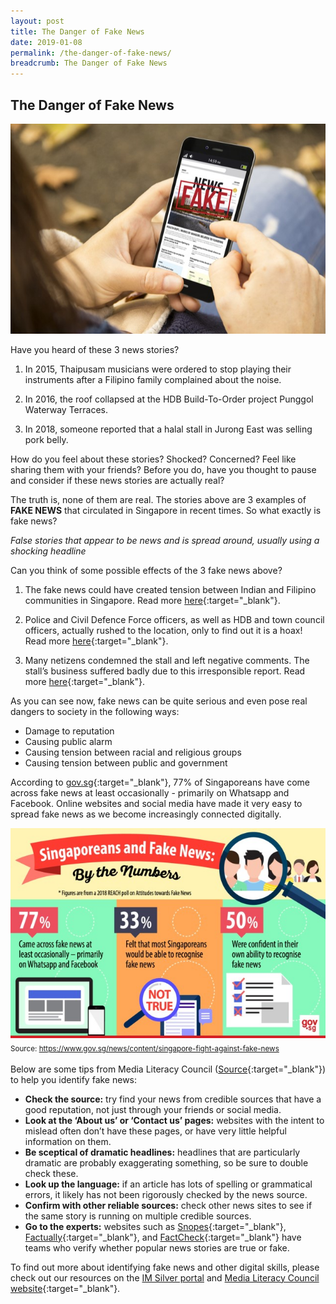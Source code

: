 ```yaml
---
layout: post
title: The Danger of Fake News
date: 2019-01-08
permalink: /the-danger-of-fake-news/
breadcrumb: The Danger of Fake News
---
```


## The Danger of Fake News<br>

![image1](/images/articles/the-danger-of-fake-news/the-danger-of-fake-news-1.jpg)

Have you heard of these 3 news stories?

1. In 2015, Thaipusam musicians were ordered to stop playing their instruments after a Filipino family complained about the noise.
 
2. In 2016, the roof collapsed at the HDB Build-To-Order project Punggol Waterway Terraces.
 
3. In 2018, someone reported that a halal stall in Jurong East was selling pork belly.


How do you feel about these stories? Shocked? Concerned? Feel like sharing them with your friends? Before you do, have you thought to pause and consider if these news stories are actually real?

 
The truth is, none of them are real. The stories above are 3 examples of **FAKE NEWS** that circulated in Singapore in recent times. So what exactly is fake news?<br>

*False stories that appear to be news and is spread around, usually using a shocking headline*


Can you think of some possible effects of the 3 fake news above?

1. The fake news could have created tension between Indian and Filipino communities in Singapore. Read more [here](https://www.straitstimes.com/singapore/government-to-review-laws-to-tackle-fake-news-some-instances-of-fake-news){:target="_blank"}.
 
2. Police and Civil Defence Force officers, as well as HDB and town council officers, actually rushed to the location, only to find out it is a hoax! Read more [here](https://www.channelnewsasia.com/news/singapore/report-of-punggol-waterway-terraces-roof-collapse-a-hoax-hdb-7714182){:target="_blank"}.
 
3. Many netizens condemned the stall and left negative comments. The stall’s business suffered badly due to this irresponsible report. Read more [here](https://www.tnp.sg/news/singapore/business-slow-westgate-stall-after-confusion-over-halal-status){:target="_blank"}.

As you can see now, fake news can be quite serious and even pose real dangers to society in the following ways:

- Damage to reputation
- Causing public alarm
- Causing tension between racial and religious groups
- Causing tension between public and government

According to [gov.sg](https://www.gov.sg/news/content/singapore-fight-against-fake-news){:target="_blank"}, 77% of Singaporeans have come across fake news at least occasionally - primarily on Whatsapp and Facebook. Online websites and social media have made it very easy to spread fake news as we become increasingly connected digitally.

![image2](/images/articles/the-danger-of-fake-news/the-danger-of-fake-news-2.jpg)<br>
<sub>Source: https://www.gov.sg/news/content/singapore-fight-against-fake-news<sub/>

Below are some tips from Media Literacy Council ([Source](https://www.betterinternet.sg/Resources/Resources-Listing/Seniors---fake-news){:target="_blank"}) to help you identify fake news:

- **Check the source:** try find your news from credible sources that have a good reputation, not just through your friends or social media.
- **Look at the ‘About us’ or ‘Contact us’ pages:** websites with the intent to mislead often don’t have these pages, or have very little helpful information on them.
- **Be sceptical of dramatic headlines:** headlines that are particularly dramatic are probably exaggerating something, so be sure to double check these.
- **Look up the language:** if an article has lots of spelling or grammatical errors, it likely has not been rigorously checked by the news source.
- **Confirm with other reliable sources:** check other news sites to see if the same story is running on multiple credible sources.
- **Go to the experts:** websites such as [Snopes](https://www.snopes.com/){:target="_blank"}, [Factually](https://www.gov.sg/factually){:target="_blank"}, and [FactCheck](https://www.factcheck.org/){:target="_blank"} have teams who verify whether popular news stories are true or fake.


To find out more about identifying fake news and other digital skills, please check out our resources on the [IM Silver portal](/learn-digital-skills/overview) and [Media Literacy Council website](https://www.betterinternet.sg/Resources/Resources-Listing/Seniors---fake-news){:target="_blank"}.
         
